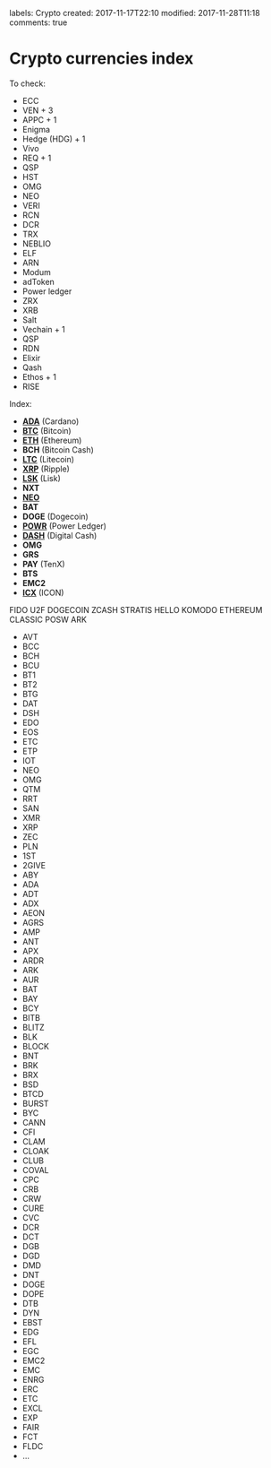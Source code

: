 labels: Crypto
created: 2017-11-17T22:10
modified: 2017-11-28T11:18
comments: true

# Crypto currencies index

To check:

- ECC
- VEN + 3
- APPC + 1
- Enigma
- Hedge (HDG) + 1
- Vivo
- REQ + 1
- QSP
- HST
- OMG
- NEO
- VERI
- RCN
- DCR
- TRX
- NEBLIO
- ELF
- ARN
- Modum
- adToken
- Power ledger
- ZRX
- XRB
- Salt
- Vechain + 1
- QSP
- RDN
- Elixir
- Qash
- Ethos + 1
- RISE

Index:

- **[ADA](./ada)** (Cardano)
- **[BTC](./btc)** (Bitcoin)
- **[ETH](./eth)** (Ethereum)
- **BCH** (Bitcoin Cash)
- **[LTC](./ltc)** (Litecoin)
- **[XRP](./xrp)** (Ripple)
- **[LSK](./lsk)** (Lisk)
- **NXT**
- **[NEO](./neo)**
- **BAT**
- **DOGE** (Dogecoin)
- **[POWR](./powr)** (Power Ledger)
- **[DASH](./dash)** (Digital Cash)
- **OMG**
- **GRS**
- **PAY** (TenX)
- **BTS**
- **EMC2**
- **[ICX](./icx)** (ICON)

FIDO U2F
DOGECOIN
ZCASH
STRATIS
HELLO
KOMODO
ETHEREUM CLASSIC
POSW
ARK

- AVT
- BCC
- BCH
- BCU
- BT1
- BT2
- BTG
- DAT
- DSH
- EDO
- EOS
- ETC
- ETP
- IOT
- NEO
- OMG
- QTM
- RRT
- SAN
- XMR
- XRP
- ZEC
- PLN
- 1ST
- 2GIVE
- ABY
- ADA
- ADT
- ADX
- AEON
- AGRS
- AMP
- ANT
- APX
- ARDR
- ARK
- AUR
- BAT
- BAY
- BCY
- BITB
- BLITZ
- BLK
- BLOCK
- BNT
- BRK
- BRX
- BSD
- BTCD
- BURST
- BYC
- CANN
- CFI
- CLAM
- CLOAK
- CLUB
- COVAL
- CPC
- CRB
- CRW
- CURE
- CVC
- DCR
- DCT
- DGB
- DGD
- DMD
- DNT
- DOGE
- DOPE
- DTB
- DYN
- EBST
- EDG
- EFL
- EGC
- EMC2
- EMC
- ENRG
- ERC
- ETC
- EXCL
- EXP
- FAIR
- FCT
- FLDC
- ...

